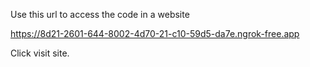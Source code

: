 Use this url to access the code in a website

 https://8d21-2601-644-8002-4d70-21-c10-59d5-da7e.ngrok-free.app

 Click visit site. 


